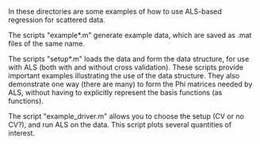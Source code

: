 In these directories are some examples of how to use ALS-based regression for scattered data.  

The scripts "example*.m" generate example data, which are saved as .mat files of the same name.

The scripts "setup*.m" loads the data and form the data structure, for use with ALS (both with and without cross validation). These scripts provide important examples illustrating the use of the data structure.  They also demonstrate one way (there are many) to form the Phi matrices needed by ALS, without having to explicitly represent the basis functions (as functions).

The script "example_driver.m" allows you to choose the setup (CV or no CV?), and run ALS on the data.  This script plots several quantities of interest.
